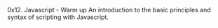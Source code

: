 0x12. Javascript - Warm up
An introduction to the basic principles and syntax of scripting with Javascript.
